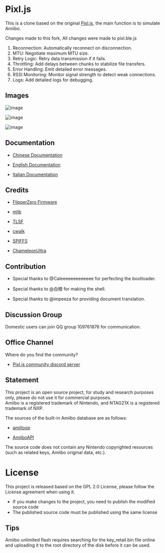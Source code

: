# Pixl.js

This is a clone based on the original [Pixl.js](http://www.espruino.com/Pixl.js), the main function is to simulate Amiibo.

Changes made to this fork, All changes were made to pixl.ble.js

1. Reconnection: Automatically reconnect on disconnection.
2. MTU: Negotiate maximum MTU size.
3. Retry Logic: Retry data transmission if it fails.
4. Throttling: Add delays between chunks to stabilize file transfers.
5. Error Handling: Emit detailed error messages.
6. RSSI Monitoring: Monitor signal strength to detect weak connections.
7. Logs: Add detailed logs for debugging.

## Images

![image](https://github.com/solosky/pixl.js/blob/main/assets/pixljs-3.jpg)

![image](https://github.com/solosky/pixl.js/blob/main/assets/pixljs-4.jpg)

![image](https://github.com/solosky/pixl.js/blob/main/assets/pixljs-5.jpg)

## Documentation

* [Chinese Documentation](docs/zh/README.md)

* [English Documentation](docs/en/README.md)

* [Italian Documentation](docs/it/README.md)

## Credits

* [FlipperZero Firmware](https://github.com/flipperdevices/flipperzero-firmware)

* [mlib](https://github.com/P-p-H-d/mlib)
* [TLSF](https://github.com/mattconte/tlsf)
* [cwalk](https://github.com/likle/cwalk)
* [SPIFFS](https://github.com/pellepl/spiffs)
* [ChameleonUltra](https://github.com/RfidResearchGroup/ChameleonUltra)

## Contribution

* Special thanks to @Caleeeeeeeeeeeee for perfecting the bootloader.

* Special thanks to @白橙 for making the shell.

* Special thanks to @impeeza for providing document translation.

## Discussion Group

Domestic users can join QQ group 109761876 for communication.

## Office Channel

Where do you find the community?

* [Pixl.js community discord server](https://discord.gg/4mqeQwcAB2)

## Statement

This project is an open source project, for study and research purposes only, please do not use it for commercial purposes. <br />
Amiibo is a registered trademark of Nintendo, and NTAG21X is a registered trademark of NXP.

The sources of the built-in Amiibo database are as follows:

* [amiiloop](https://download.amiloop.app/)

* [AmiiboAPI](https://www.amiiboapi.com/)

The source code does not contain any Nintendo copyrighted resources (such as related keys, Amiibo original data, etc.).

# License

This project is released based on the GPL 2.0 License, please follow the License agreement when using it.

* If you make changes to the project, you need to publish the modified source code
* The published source code must be published using the same license

## Tips

Amiibo unlimited flash requires searching for the key_retail.bin file online and uploading it to the root directory of the disk before it can be used.
